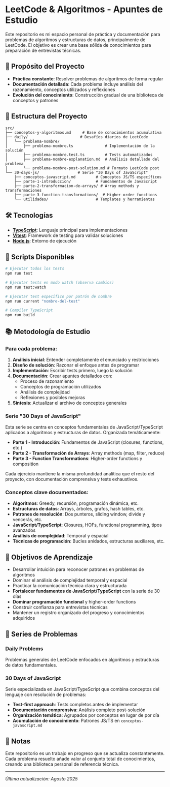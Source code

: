 # LeetCode & Algoritmos - Apuntes de Estudio

Este repositorio es mi espacio personal de práctica y documentación para problemas de algoritmos y estructuras de datos, principalmente de LeetCode. El objetivo es crear una base sólida de conocimientos para preparación de entrevistas técnicas.

## 🎯 Propósito del Proyecto

- **Práctica constante**: Resolver problemas de algoritmos de forma regular
- **Documentación detallada**: Cada problema incluye análisis del razonamiento, conceptos utilizados y reflexiones
- **Evolución del conocimiento**: Construcción gradual de una biblioteca de conceptos y patrones

## 📁 Estructura del Proyecto

```
src/
├── conceptos-y-algoritmos.md     # Base de conocimientos acumulativa
├── daily/                       # Desafíos diarios de LeetCode
│   └── problema-nombre/
│       ├── problema-nombre.ts              # Implementación de la solución
│       ├── problema-nombre.test.ts         # Tests automatizados
│       ├── problema-nombre-explanation.md  # Análisis detallado del problema
│       └── problema-nombre-post-solution.md # Formato LeetCode post
└── 30-days-js/                 # Serie "30 Days of JavaScript"
    ├── conceptos-javascript.md         # Conceptos JS/TS específicos
    ├── parte-1-introduccion/           # Fundamentos de JavaScript
    ├── parte-2-transformacion-de-arrays/ # Array methods y transformaciones
    ├── parte-3-function-transformations/  # Higher-order functions
    └── utilidades/                     # Templates y herramientas
```

## 🛠️ Tecnologías

- **[TypeScript](https://www.typescriptlang.org/)**: Lenguaje principal para implementaciones
- **[Vitest](https://vitest.dev/)**: Framework de testing para validar soluciones
- **[Node.js](https://nodejs.org/)**: Entorno de ejecución

## 🚀 Scripts Disponibles

```bash
# Ejecutar todos los tests
npm run test

# Ejecutar tests en modo watch (observa cambios)
npm run test:watch

# Ejecutar test específico por patrón de nombre
npm run current "nombre-del-test"

# Compilar TypeScript
npm run build
```

## 📚 Metodología de Estudio

### Para cada problema:

1. **Análisis inicial**: Entender completamente el enunciado y restricciones
2. **Diseño de solución**: Razonar el enfoque antes de programar
3. **Implementación**: Escribir tests primero, luego la solución
4. **Documentación**: Crear apuntes detallados con:
   - Proceso de razonamiento
   - Conceptos de programación utilizados
   - Análisis de complejidad
   - Reflexiones y posibles mejoras
5. **Síntesis**: Actualizar el archivo de conceptos generales

### Serie "30 Days of JavaScript"

Esta serie se centra en conceptos fundamentales de JavaScript/TypeScript aplicados a algoritmos y estructuras de datos. Organizada temáticamente:

- **Parte 1 - Introducción**: Fundamentos de JavaScript (closures, functions, etc.)
- **Parte 2 - Transformación de Arrays**: Array methods (map, filter, reduce)
- **Parte 3 - Function Transformations**: Higher-order functions y composition

Cada ejercicio mantiene la misma profundidad analítica que el resto del proyecto, con documentación comprensiva y tests exhaustivos.

### Conceptos clave documentados:

- **Algoritmos**: Greedy, recursión, programación dinámica, etc.
- **Estructuras de datos**: Arrays, árboles, grafos, hash tables, etc.
- **Patrones de resolución**: Dos punteros, sliding window, divide y vencerás, etc.
- **JavaScript/TypeScript**: Closures, HOFs, functional programming, tipos avanzados
- **Análisis de complejidad**: Temporal y espacial
- **Técnicas de programación**: Bucles anidados, estructuras auxiliares, etc.

## 🎯 Objetivos de Aprendizaje

- Desarrollar intuición para reconocer patrones en problemas de algoritmos
- Dominar el análisis de complejidad temporal y espacial
- Practicar la comunicación técnica clara y estructurada
- **Fortalecer fundamentos de JavaScript/TypeScript** con la serie de 30 días
- **Dominar programación funcional** y higher-order functions
- Construir confianza para entrevistas técnicas
- Mantener un registro organizado del progreso y conocimientos adquiridos

## 📖 Series de Problemas

### Daily Problems

Problemas generales de LeetCode enfocados en algoritmos y estructuras de datos fundamentales.

### 30 Days of JavaScript

Serie especializada en JavaScript/TypeScript que combina conceptos del lenguaje con resolución de problemas:

- **Test-first approach**: Tests completos antes de implementar
- **Documentación comprensiva**: Análisis completo post-solución
- **Organización temática**: Agrupados por conceptos en lugar de por día
- **Acumulación de conocimiento**: Patrones JS/TS en `conceptos-javascript.md`

## 📝 Notas

Este repositorio es un trabajo en progreso que se actualiza constantemente. Cada problema resuelto añade valor al conjunto total de conocimientos, creando una biblioteca personal de referencia técnica.

---

_Última actualización: Agosto 2025_
